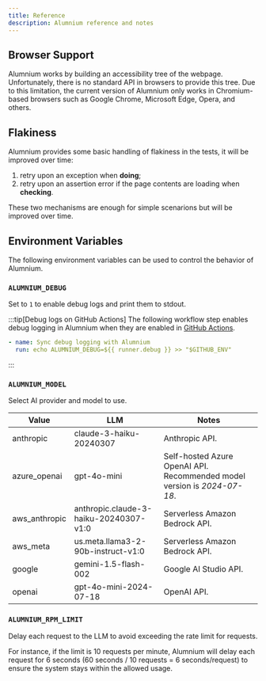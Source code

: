 ```yaml
---
title: Reference
description: Alumnium reference and notes
---
```


## Browser Support

Alumnium works by building an accessibility tree of the webpage. Unfortunately, there is no standard API in browsers to provide this tree. Due to this limitation, the current version of Alumnium only works in Chromium-based browsers such as Google Chrome, Microsoft Edge, Opera, and others.

## Flakiness

Alumnium provides some basic handling of flakiness in the tests, it will be improved over time:

1. retry upon an exception when **doing**;
2. retry upon an assertion error if the page contents are loading when **checking**.

These two mechanisms are enough for simple scenarions but will be improved over time.

## Environment Variables

The following environment variables can be used to control the behavior of Alumnium.

### `ALUMNIUM_DEBUG`

Set to `1` to enable debug logs and print them to stdout.

:::tip[Debug logs on GitHub Actions]
The following workflow step enables debug logging in Alumnium when they are enabled in [GitHub Actions][1].

```yaml title=".github/workflows/ci.yml"
- name: Sync debug logging with Alumnium
  run: echo ALUMNIUM_DEBUG=${{ runner.debug }} >> "$GITHUB_ENV"
```

:::

### `ALUMNIUM_MODEL`

Select AI provider and model to use.

| Value         | LLM                                    | Notes                                                                    |
| ------------- | -------------------------------------- | ------------------------------------------------------------------------ |
| anthropic     | claude-3-haiku-20240307                | Anthropic API.                                                           |
| azure_openai  | gpt-4o-mini                            | Self-hosted Azure OpenAI API. Recommended model version is _2024-07-18_. |
| aws_anthropic | anthropic.claude-3-haiku-20240307-v1:0 | Serverless Amazon Bedrock API.                                           |
| aws_meta      | us.meta.llama3-2-90b-instruct-v1:0     | Serverless Amazon Bedrock API.                                           |
| google        | gemini-1.5-flash-002                   | Google AI Studio API.                                                    |
| openai        | gpt-4o-mini-2024-07-18                 | OpenAI API.                                                              |

### `ALUMNIUM_RPM_LIMIT`

Delay each request to the LLM to avoid exceeding the rate limit for requests.

For instance, if the limit is 10 requests per minute, Alumnium will delay each request for 6 seconds (60 seconds / 10 requests = 6 seconds/request) to ensure the system stays within the allowed usage.

[1]: https://docs.github.com/en/actions/monitoring-and-troubleshooting-workflows/troubleshooting-workflows/enabling-debug-logging
